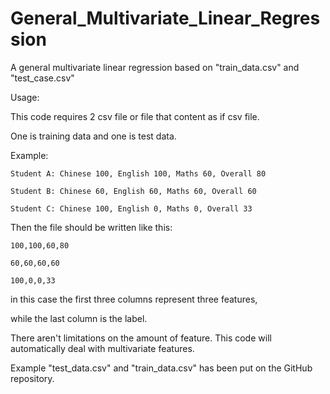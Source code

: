 # General_Multivariate_Linear_Regression
A general multivariate linear regression based on "train_data.csv" and "test_case.csv"

Usage:

This code requires 2 csv file or file that content as if csv file.

One is training data and one is test data.

Example:

    Student A: Chinese 100, English 100, Maths 60, Overall 80

    Student B: Chinese 60, English 60, Maths 60, Overall 60

    Student C: Chinese 100, English 0, Maths 0, Overall 33

Then the file should be written like this:

    100,100,60,80

    60,60,60,60

    100,0,0,33

in this case the first three columns represent three features,

while the last column is the label.

There aren't limitations on the amount of feature. This code will automatically deal with multivariate features.

Example "test_data.csv" and "train_data.csv" has been put on the GitHub repository.
